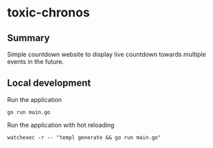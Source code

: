 # toxic-chronos

## Summary

Simple countdown website to display live countdown towards multiple events in the future.

## Local development

Run the application

```shell
go run main.go
```

Run the application with hot reloading

```shell
watchexec -r -- "templ generate && go run main.go"
```
